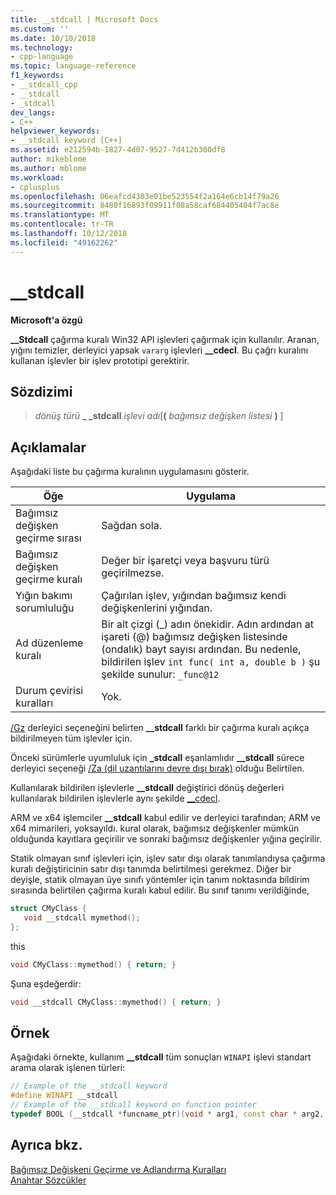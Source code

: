 ```yaml
---
title: __stdcall | Microsoft Docs
ms.custom: ''
ms.date: 10/10/2018
ms.technology:
- cpp-language
ms.topic: language-reference
f1_keywords:
- __stdcall_cpp
- __stdcall
- _stdcall
dev_langs:
- C++
helpviewer_keywords:
- __stdcall keyword [C++]
ms.assetid: e212594b-1827-4d07-9527-7d412b300df8
author: mikeblome
ms.author: mblome
ms.workload:
- cplusplus
ms.openlocfilehash: 06eafcd4303e01be523554f2a164e6cb14f79a26
ms.sourcegitcommit: 8480f16893f09911f08a58caf684405404f7ac8e
ms.translationtype: MT
ms.contentlocale: tr-TR
ms.lasthandoff: 10/12/2018
ms.locfileid: "49162262"
---
```

# <a name="stdcall"></a>__stdcall

**Microsoft'a özgü**

**__Stdcall** çağırma kuralı Win32 API işlevleri çağırmak için kullanılır. Aranan, yığını temizler, derleyici yapsak `vararg` işlevleri **__cdecl**. Bu çağrı kuralını kullanan işlevler bir işlev prototipi gerektirir.

## <a name="syntax"></a>Sözdizimi

> *dönüş türü*  **\_ \_stdcall** *işlevi adı*[**(** *bağımsız değişken listesi* **)** ]

## <a name="remarks"></a>Açıklamalar

Aşağıdaki liste bu çağırma kuralının uygulamasını gösterir.

|Öğe|Uygulama|
|-------------|--------------------|
|Bağımsız değişken geçirme sırası|Sağdan sola.|
|Bağımsız değişken geçirme kuralı|Değer bir işaretçi veya başvuru türü geçirilmezse.|
|Yığın bakımı sorumluluğu|Çağırılan işlev, yığından bağımsız kendi değişkenlerini yığından.|
|Ad düzenleme kuralı|Bir alt çizgi (_) adın önekidir. Adın ardından at işareti (@) bağımsız değişken listesinde (ondalık) bayt sayısı ardından. Bu nedenle, bildirilen işlev `int func( int a, double b )` şu şekilde sunulur: `_func@12`|
|Durum çevirisi kuralları|Yok.|

[/Gz](../build/reference/gd-gr-gv-gz-calling-convention.md) derleyici seçeneğini belirten **__stdcall** farklı bir çağırma kuralı açıkça bildirilmeyen tüm işlevler için.

Önceki sürümlerle uyumluluk için **_stdcall** eşanlamlıdır **__stdcall** sürece derleyici seçeneği [/Za \(dil uzantılarını devre dışı bırak)](../build/reference/za-ze-disable-language-extensions.md) olduğu Belirtilen.

Kullanılarak bildirilen işlevlerle **__stdcall** değiştirici dönüş değerleri kullanılarak bildirilen işlevlerle aynı şekilde [__cdecl](../cpp/cdecl.md).

ARM ve x64 işlemciler **__stdcall** kabul edilir ve derleyici tarafından; ARM ve x64 mimarileri, yoksayıldı. kural olarak, bağımsız değişkenler mümkün olduğunda kayıtlara geçirilir ve sonraki bağımsız değişkenler yığına geçirilir.

Statik olmayan sınıf işlevleri için, işlev satır dışı olarak tanımlandıysa çağırma kuralı değiştiricinin satır dışı tanımda belirtilmesi gerekmez. Diğer bir deyişle, statik olmayan üye sınıfı yöntemler için tanım noktasında bildirim sırasında belirtilen çağırma kuralı kabul edilir. Bu sınıf tanımı verildiğinde,

```cpp
struct CMyClass {
   void __stdcall mymethod();
};
```

this

```cpp
void CMyClass::mymethod() { return; }
```

Şuna eşdeğerdir:

```cpp
void __stdcall CMyClass::mymethod() { return; }
```

## <a name="example"></a>Örnek

Aşağıdaki örnekte, kullanım **__stdcall** tüm sonuçları `WINAPI` işlevi standart arama olarak işlenen türleri:

```cpp
// Example of the __stdcall keyword
#define WINAPI __stdcall
// Example of the __stdcall keyword on function pointer
typedef BOOL (__stdcall *funcname_ptr)(void * arg1, const char * arg2, DWORD flags, ...);
```

## <a name="see-also"></a>Ayrıca bkz.

[Bağımsız Değişkeni Geçirme ve Adlandırma Kuralları](../cpp/argument-passing-and-naming-conventions.md)<br/>
[Anahtar Sözcükler](../cpp/keywords-cpp.md)